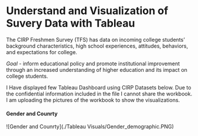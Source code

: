 # Understand and Visualization of Suvery Data with Tableau

 The CIRP Freshmen Survey (TFS) has data on incoming college students’ background characteristics, high school experiences, attitudes, behaviors, and expectations for college.
 
 *Goal* - inform educational policy and promote institutional improvement through an increased understanding of higher education and its impact on college students.
 
 I Have displayed few Tableau Dashboard using CIRP Datasets below. Due to the confidential information included in the file I cannot share the workbook.
 <br>I am uploading the pictures of the workbook to show the visualizations.
 
 #### Gender and Counrty
 
 ![Gender and Counrty](./Tableau Visuals/Gender_demographic.PNG)

